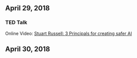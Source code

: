 ## April 29, 2018

### TED Talk

Online Video: [Stuart Russell: 3 Principals for creating safer AI](https://www.ted.com/talks/stuart_russell_3_principles_for_creating_safer_ai?utm_campaign=tedspread&utm_medium=referral&utm_source=tedcomshare)


## April 30, 2018

